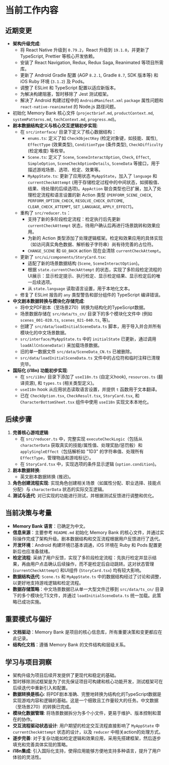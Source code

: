 # 当前工作内容

## 近期变更

- **架构升级完成**:
  - 将 React Native 升级到 `0.79.2`，React 升级到 `19.1.0`，并更新了 TypeScript, Prettier 等核心开发依赖。
  - 安装了 React Navigation, Redux, Redux Saga, Reanimated 等项目所需库。
  - 更新了 Android Gradle 配置 (AGP `8.2.1`, Gradle `8.7`, SDK 版本等) 和 iOS Ruby 环境 (`3.1.2`) 及 Pods。
  - 调整了 ESLint 和 TypeScript 配置以适应新版本。
  - 为解决构建阻塞，暂时移除了 Jest 测试框架。
  - 解决了 Android 构建过程中的 `AndroidManifest.xml` `package` 属性问题和 `react-native-reanimated` 的 Node.js 路径问题。
- 初始化 Memory Bank 核心文件 (`projectbrief.md`, `productContext.md`, `systemPatterns.md`, `techContext.md`, `progress.md`)。
- **剧本数据结构定义与核心交互逻辑初步实现**:
  - 在 `src/interface/` 目录下定义了核心数据结构：
    - `enums.ts`: 定义了如 `CheckObjectKey` (检定对象键，如技能、属性), `EffectType` (效果类型), `ConditionType` (条件类型), `CheckDifficulty` (检定难度) 等枚举。
    - `Scene.ts`: 定义了 `Scene`, `SceneInteractOption`, `Check`, `Effect`, `SimpleOption`, `SceneCheckOptionDetails`, `SceneData` 等接口，用于描述游戏场景、选项、检定、效果等。
    - `MyAppState.ts`: 更新了应用状态 `MyAppState`，加入了 `language` 和 `currentCheckAttempt` (用于存储检定过程中的中间状态，如掷骰值、结果、待处理的后续选项)。`AppAction` 联合类型也已扩展，加入了处理检定流程和语言设置的新 Action 类型 (`PERFORM_SCENE_CHECK`, `PERFORM_OPTION_CHECK`, `RESOLVE_CHECK_OUTCOME`, `CLEAR_CHECK_ATTEMPT`, `SET_LANGUAGE`, `APPLY_EFFECT`)。
  - 重构了 `src/reducer.ts`：
    - 支持了新的多阶段检定流程：检定执行后先更新 `currentCheckAttempt` 状态，待用户确认后再进行场景跳转和效果应用。
    - 为新的 Action 类型添加了处理逻辑框架。检定和效果应用的具体实现（如访问真实角色数据、解析骰子字符串）尚有待完善的占位符。
    - `CHANGE_SCENE` 和 `GO_BACK` action 现在会清除 `currentCheckAttempt`。
  - 更新了 `src/ui/components/StoryCard.tsx`:
    - 适配了新的场景数据结构 (`Scene`, `SceneInteractOption`)。
    - 根据 `state.currentCheckAttempt` 的状态，实现了多阶段检定流程的UI展示：显示检定提示、执行检定、显示检定结果、显示检定后的唯一后续选项。
    - 从 `state.language` 读取语言设置，用于本地化文本。
  - 修复了 ESLint 报告的 `any` 类型警告和部分组件的 TypeScript 编译错误。
- **中文剧本数据转换与模块化存储完成**:
  - 将中文PDF剧本（至场景270）转换为结构化的TypeScript数据。
  - 场景数据存储在 `src/data/ts_cn/` 目录下的多个模块化文件中 (例如 `scenes_001-020.ts`, `scenes_021-040.ts`, 等)。
  - 创建了 `src/data/loadInitialSceneData.ts` 脚本，用于导入并合并所有模块化的中文场景数据。
  - `src/interface/MyAppState.ts` 中的 `initialState` 已更新，通过调用 `loadAllCnSceneData()` 来加载场景数据。
  - 旧的单一数据文件 `src/data/SceneData_CN.ts` 已被删除。
  - `src/data/loadInitialSceneData.ts` 文件中的占位符和临时注释已清理完毕。
- **国际化 (i18n) 功能初步实现**:
  - 在 `src/i18n/` 目录下添加了 `useI18n.ts` (自定义hook), `resources.ts` (翻译资源), 和 `types.ts` (相关类型定义)。
  - `useI18n` hook 从应用状态读取语言设置，并提供 `t` 函数用于文本翻译。
  - 已在 `CheckOption.tsx`, `CheckResult.tsx`, `StoryCard.tsx`, 和 `CharacterBottomSheet.tsx` 组件中使用 `useI18n` 实现文本本地化。

## 后续步骤

1.  **完善核心游戏逻辑**:
    - 在 `src/reducer.ts` 中，完整实现 `executeCheckLogic`（包括从 `characterData` 获取真实的技能/属性值、处理奖励/惩罚骰）和 `applySingleEffect`（包括解析如 "1D3" 的字符串值、处理所有 `EffectType`，管理物品和游戏标记）。
    - 在 `StoryCard.tsx` 中，实现选项的条件显示逻辑 (`option.condition`)。
2.  **剧本数据转换**:
    - 英文剧本数据转换 (推迟)。
3.  **角色创建流程实现**: 实现角色创建相关场景（如属性分配、职业选择、技能点分配）与 `characterData` 状态的实际交互逻辑。
4.  **测试与迭代**: 对已实现的功能进行测试，并根据测试反馈进行调整和优化。

## 当前决策与考量

- **Memory Bank 语言**：已确定为中文。
- **信息来源**：主要参考 `README.md` 初始化 Memory Bank 的核心文件，并通过实际操作完成了架构升级。剧本数据结构和交互流程根据用户反馈进行了迭代。
- **开发环境**：Android 构建环境已基本调通，iOS 环境在 Ruby 和 Pods 配置更新后也应准备就绪。
- **检定流程**: 采纳了用户反馈，实现了多阶段检定流程：先执行检定并显示结果，再由用户点击确认后续操作，而不是检定后自动跳转。这对状态管理 (`currentCheckAttempt`) 和UI组件 (`StoryCard.tsx`) 均有较大影响。
- **数据结构迭代**: `Scene.ts` 和 `MyAppState.ts` 中的数据结构经过了讨论和调整，以更好地支持游戏逻辑和检定流程。
- **数据存储策略**：中文场景数据已从单一大型文件迁移到 `src/data/ts_cn/` 目录下的多个模块化TS文件，并通过 `loadInitialSceneData.ts` 统一加载。此策略已成功实施。

## 重要模式与偏好

- **文档驱动**：Memory Bank 是项目的核心信息库，所有重要决策和变更都应在此记录。
- **结构化文档**：遵循 Memory Bank 的文件结构和层级关系。

## 学习与项目洞察

- 架构升级为项目后续开发提供了更现代和稳定的基础。
- 暂时移除测试框架是为了优先保证项目可构建和核心功能开发，测试框架可在后续迭代中重新引入和配置。
- **数据转换是核心**: 将PDF剧本准确、完整地转换为结构化的TypeScript数据是实现游戏内容和逻辑的基础。这是一个细致且工作量较大的任务。中文数据（至场景270）的转换已完成。
- **模块化数据管理**: 将场景数据拆分为多个小文件，更易于维护、版本控制和潜在的协作。
- **交互流程驱动状态设计**: 用户期望的检定交互流程直接影响了 `MyAppState` 中 `currentCheckAttempt` 状态的设计，以及 `reducer` 中相关action的处理方式。
- **逐步完善**: 对于复杂功能如检定逻辑和效果应用，采用先搭建框架，然后逐步填充和完善具体实现的策略。
- **i18n集成**: 引入国际化支持，使得应用能够方便地支持多种语言，提升了用户体验的灵活性。
